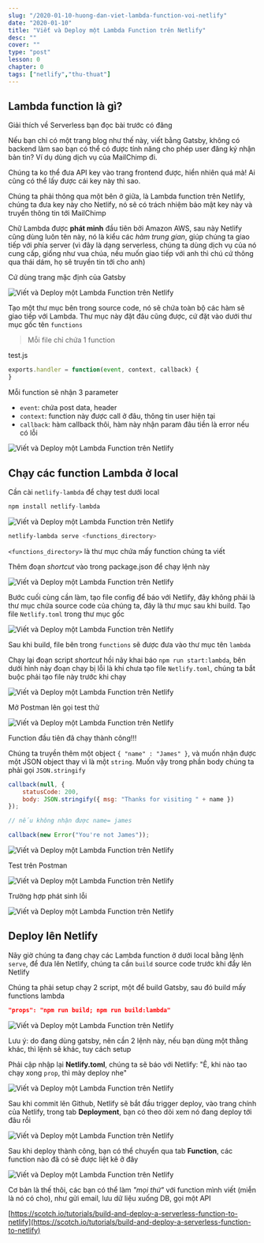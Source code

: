 ```yaml
---
slug: "/2020-01-10-huong-dan-viet-lambda-function-voi-netlify"
date: "2020-01-10"
title: "Viết và Deploy một Lambda Function trên Netlify"
desc: ""
cover: ""
type: "post"
lesson: 0
chapter: 0
tags: ["netlify","thu-thuat"]
---
```



## Lambda function là gì?

Giải thích về Serverless bạn đọc bài trước có đăng

Nếu bạn chỉ có một trang blog như thế này, viết bằng Gatsby, không có backend làm sao bạn có thể có được tính năng cho phép user đăng ký nhận bản tin? Ví dụ dùng dịch vụ của MailChimp đi.

Chúng ta ko thể đưa API key vào trang frontend được, hiển nhiên quá mà! Ai cũng có thể lấy được cái key này thì sao.

Chúng ta phải thông qua một bên ở giữa, là Lambda function trên Netlify, chúng ta đưa key này cho Netlify, nó sẽ có trách nhiệm bảo mật key này và truyền thông tin tới MailChimp

Chữ Lambda được **phát minh** đầu tiên bởi Amazon AWS, sau này Netlify cũng dùng luôn tên này, nó là kiểu các *hàm trung gian*, giúp chúng ta giao tiếp với phía server (vì đây là dạng serverless, chúng ta dùng dịch vụ của nó cung cấp, giống như vua chúa, nếu muốn giao tiếp với anh thì chú cứ thông qua thái dám, họ sẽ truyền tin tới cho anh)

Cứ dùng trang mặc định của Gatsby

![Viết và Deploy một Lambda Function trên Netlify](https://scotch-res.cloudinary.com/image/upload/dpr_1,w_800,q_auto:good,f_auto/v1540301648/sv9k9cv1zdtr4ebqpr09.png)


Tạo một thư mục bên trong source code, nó sẽ chứa toàn bộ các hàm sẽ giao tiếp với Lambda. Thư mục này đặt đâu cũng được, cứ đặt vào dưới thư mục gốc tên `functions`

> Mỗi file chỉ chứa 1 function


test.js

```js
exports.handler = function(event, context, callback) {
}
```

Mỗi function sẽ nhận 3 parameter 
- `event`: chứa post data, header
- `context`: function này được call ở đâu, thông tin user hiện tại
- `callback`: hàm callback thôi, hàm này nhận param đâu tiền là error nếu có lỗi

![Viết và Deploy một Lambda Function trên Netlify](https://scotch-res.cloudinary.com/image/upload/dpr_1,w_800,q_auto:good,f_auto/v1540301809/exdwztr8lfepei1x88ux.png)

## Chạy các function Lambda ở local

Cần cài `netlify-lambda` để chạy test dưới local 

```js
npm install netlify-lambda
```

![Viết và Deploy một Lambda Function trên Netlify](https://scotch-res.cloudinary.com/image/upload/dpr_1,w_800,q_auto:good,f_auto/v1540301932/y8uyqgcmxa8i9sczpljo.png)

```powershell
netlify-lambda serve <functions_directory>
```

`<functions_directory>` là thư mục chứa mấy function chúng ta viết


Thêm đoạn *shortcut* vào trong package.json để chạy lệnh này

![Viết và Deploy một Lambda Function trên Netlify](https://scotch-res.cloudinary.com/image/upload/dpr_1,w_800,q_auto:good,f_auto/v1540302074/xnpujx0smgs1ftul0hr2.png)

Bước cuối cùng cần làm, tạo file config để báo với Netlify, đây không phải là thư mục chứa source code của chúng ta, đây là thư mục sau khi build. Tạo file `Netlify.toml` trong thư mục gốc

![Viết và Deploy một Lambda Function trên Netlify](https://scotch-res.cloudinary.com/image/upload/dpr_1,w_800,q_auto:good,f_auto/v1540302243/gzlbxxtidpi0lukcxmmy.png)

Sau khi build, file bên trong `functions` sẽ được đưa vào thư mục tên `lambda`

Chạy lại đoạn script *shortcut* hồi nãy khai báo `npm run start:lambda`, bên dưới hình này đoạn chạy bị lỗi là khi chưa tạo file `Netlify.toml`, chúng ta bắt buộc phải tạo file này trước khi chạy

![Viết và Deploy một Lambda Function trên Netlify](https://scotch-res.cloudinary.com/image/upload/dpr_1,w_800,q_auto:good,f_auto/v1540302301/vyr4hwlxacgkhvkvhzdn.png)

Mở Postman lên gọi test thử

![Viết và Deploy một Lambda Function trên Netlify](https://scotch-res.cloudinary.com/image/upload/dpr_1,w_800,q_auto:good,f_auto/v1540302549/jblo4vceh9ylxxipnct8.png)

Function đầu tiên đã chạy thành công!!!

Chúng ta truyền thêm một object `{ "name" : "James" }`, và muốn nhận được một JSON object thay vì là một `string`. Muốn vậy trong phần body chúng ta phải gọi `JSON.stringify`

```js
callback(null, {
    statusCode: 200,
    body: JSON.stringify({ msg: "Thanks for visiting " + name })
});

// nếu không nhận được name= james

callback(new Error("You're not James"));
```


![Viết và Deploy một Lambda Function trên Netlify](https://scotch-res.cloudinary.com/image/upload/dpr_1,w_800,q_auto:good,f_auto/v1540303047/s7lrt4qmn8svganfbd6s.png)


Test trên Postman

![Viết và Deploy một Lambda Function trên Netlify](https://scotch-res.cloudinary.com/image/upload/dpr_1,w_800,q_auto:good,f_auto/v1540303082/gmlkczsp2hhlasrrko2d.png)

Trường hợp phát sinh lỗi

![Viết và Deploy một Lambda Function trên Netlify](https://scotch-res.cloudinary.com/image/upload/dpr_1,w_800,q_auto:good,f_auto/v1540303092/y1uu9ipfgy0rq6p3mtwr.png)


## Deploy lên Netlify

Nãy giờ chúng ta đang chạy các Lambda function ở dưới local bằng lệnh `serve`,  để đưa lên Netlify, chúng ta cần `build` source code trước khi đẩy lên Netlify

Chúng ta phải setup chạy 2 script, một để build Gatsby, sau đó build mấy functions lambda

```json
"props": "npm run build; npm run build:lambda"
```

![Viết và Deploy một Lambda Function trên Netlify](https://scotch-res.cloudinary.com/image/upload/dpr_1,w_800,q_auto:good,f_auto/v1540315111/hv7omcr0angknnup175q.png)

Lưu ý: do đang dùng gatsby, nên cần 2 lệnh này, nếu bạn dùng một thằng khác, thì lệnh sẽ khác, tuy cách setup

Phải cập nhập lại **Netlify.toml**, chúng ta sẽ báo với Netlify: "Ê, khi nào tao chạy xong `prop`, thì mày deploy nhe"

![Viết và Deploy một Lambda Function trên Netlify](https://scotch-res.cloudinary.com/image/upload/dpr_1,w_800,q_auto:good,f_auto/v1540315122/lytjmmofmjjgixzxycwo.png)

Sau khi commit lên Github, Netlify sẽ bắt đầu trigger deploy, vào trang chính của Netlify, trong tab **Deployment**, bạn có theo dõi xem nó đang deploy tới đâu rồi

![Viết và Deploy một Lambda Function trên Netlify](https://scotch-res.cloudinary.com/image/upload/dpr_1,w_800,q_auto:good,f_auto/v1540315158/kulpc3u2tqftgxijpr6c.png)

Sau khi deploy thành công, bạn có thể chuyển qua tab **Function**, các function nào đã có sẽ được liệt kê ở đây

![Viết và Deploy một Lambda Function trên Netlify](https://scotch-res.cloudinary.com/image/upload/dpr_1,w_800,q_auto:good,f_auto/v1540315181/nblkoi0l6shvdvvybtje.png)

Cơ bản là thế thôi, các bạn có thể làm *"mọi thứ"* với function mình viết (miễn là nó có cho), như gửi email, lưu dữ liệu xuống DB, gọi một API

[https://scotch.io/tutorials/build-and-deploy-a-serverless-function-to-netlify](https://scotch.io/tutorials/build-and-deploy-a-serverless-function-to-netlify)


